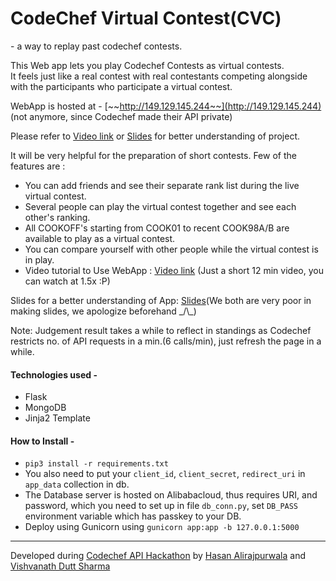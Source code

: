# CodeChef Virtual Contest(CVC)
\- a way to replay past codechef contests.

This Web app lets you play Codechef Contests as virtual contests.  
It feels just like a real contest with real contestants competing alongside with the participants who participate a virtual contest.

WebApp is hosted at - [~~http://149.129.145.244~~](http://149.129.145.244) (not anymore, since Codechef made their API private) 

Please refer to [Video link](https://drive.google.com/file/d/1gWXbUoU-yJK3NUkPO--LcB2_d_7aOZY1/view?usp=sharing) or [Slides](https://docs.google.com/presentation/d/1pY5egzHQp-wdqPZP5a9booA7QRfu0frSLaXEnb-2Qmk/edit?usp=sharing) for better understanding of project.


It will be very helpful for the preparation of short contests. Few of the features are :

- You can add friends and see their separate rank list during the live virtual contest.
- Several people can play the virtual contest together and see each other's ranking.
- All COOKOFF's starting from COOK01 to recent COOK98A/B are available to play as a virtual contest.
- You can compare yourself with other people while the virtual contest is in play.
- Video tutorial to Use WebApp : [Video link](https://drive.google.com/file/d/1gWXbUoU-yJK3NUkPO--LcB2_d_7aOZY1/view?usp=sharing) (Just a short 12 min video, you can watch at 1.5x :P)

Slides for a better understanding of App: [Slides](https://docs.google.com/presentation/d/1pY5egzHQp-wdqPZP5a9booA7QRfu0frSLaXEnb-2Qmk/edit?usp=sharing)(We both are very poor in making slides, we apologize beforehand _/\\\_)

Note: Judgement result takes a while to reflect in standings as Codechef restricts no. of API requests in a min.(6 calls/min), just refresh the page in a while.

#### Technologies used - 
- Flask
- MongoDB
- Jinja2 Template 

#### How to Install -  

- `pip3 install -r requirements.txt`
- You also need to put your `client_id`, `client_secret`, `redirect_uri` in `app_data` collection in db.
- The Database server is hosted on Alibabacloud, thus requires URI, and password, which you need to set up in file `db_conn.py`, set `DB_PASS` environment variable which has passkey to your DB.
- Deploy using Gunicorn using `gunicorn app:app -b 127.0.0.1:5000`

---
Developed during [Codechef API Hackathon](https://www.codechef.com/CAH1801) by [Hasan Alirajpurwala](https://github.com/hasan356) and [Vishvanath Dutt Sharma](https://github.com/vishvanath45)

